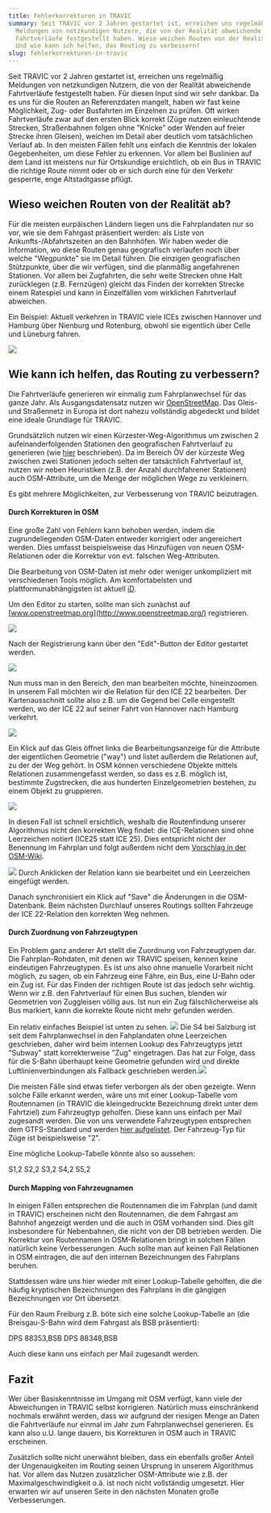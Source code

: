 ```yaml
---
title: Fehlerkorrekturen in TRAVIC
summary: Seit TRAVIC vor 2 Jahren gestartet ist, erreichen uns regelmäßig
  Meldungen von netzkundigen Nutzern, die von der Realität abweichende
  Fahrtverläufe festgestellt haben. Wieso weichen Routen von der Realität ab?
  Und wie kann ich helfen, das Routing zu verbessern?
slug: fehlerkorrekturen-in-travic
---
```

Seit TRAVIC vor 2 Jahren gestartet ist, erreichen uns regelmäßig Meldungen von netzkundigen Nutzern, die von der Realität abweichende Fahrtverläufe festgestellt haben. Für diesen Input sind wir sehr dankbar. Da es uns für die Routen an Referenzdaten mangelt, haben wir fast keine Möglichkeit, Zug- oder Busfahrten im Einzelnen zu prüfen. Oft wirken Fahrtverläufe zwar auf den ersten Blick korrekt (Züge nutzen einleuchtende Strecken, Straßenbahnen folgen ohne "Knicke" oder Wenden auf freier Strecke ihren Gleisen), weichen im Detail aber deutlich vom tatsächlichen Verlauf ab. In den meisten Fällen fehlt uns einfach die Kenntnis der lokalen Gegebenheiten, um diese Fehler zu erkennen. Vor allem bei Buslinien auf dem Land ist meistens nur für Ortskundige ersichtlich, ob ein Bus in TRAVIC die richtige Route nimmt oder ob er sich durch eine für den Verkehr gesperrte, enge Altstadtgasse pflügt.

Wieso weichen Routen von der Realität ab?
-----------------------------------------

Für die meisten eurpäischen Ländern liegen uns die Fahrplandaten nur so vor, wie sie dem Fahrgast präsentiert werden: als Liste von Ankunfts-/Abfahrtszeiten an den Bahnhöfen. Wir haben weder die Information, wo diese Routen genau geografisch verlaufen noch über welche "Wegpunkte" sie im Detail führen. Die einzigen geografischen Stützpunkte, über die wir verfügen, sind die planmäßig angefahrenen Stationen. Vor allem bei Zugfahrten, die sehr weite Strecken ohne Halt zurücklegen (z.B. Fernzügen) gleicht das Finden der korrekten Strecke einem Ratespiel und kann in Einzelfällen vom wirklichen Fahrtverlauf abweichen.

Ein Beispiel: Aktuell verkehren in TRAVIC viele ICEs zwischen Hannover und Hamburg über Nienburg und Rotenburg, obwohl sie eigentlich über Celle und Lüneburg fahren.

![](/images/blog/fehlerkorrekturen-in-travic/prob_celle.png)

Wie kann ich helfen, das Routing zu verbessern?
-----------------------------------------------

Die Fahrtverläufe generieren wir einmalig zum Fahrplanwechsel für das ganze Jahr. Als Ausgangsdatensatz nutzen wir [OpenStreetMap](http://www.openstreetmap.org/). Das Gleis- und Straßennetz in Europa ist dort nahezu vollständig abgedeckt und bildet eine ideale Grundlage für TRAVIC.

Grundsätzlich nutzen wir einen Kürzester-Weg-Algorithmus um zwischen 2 aufeinanderfolgenden Stationen den geografischen Fahrtverlauf zu generieren (wie [hier](https://website.geops.de/blog/mapping-von-netzen-des-%C3%B6ffentlichen-verkehrs) beschrieben). Da im Bereich ÖV der kürzeste Weg zwischen zwei Stationen jedoch selten der tatsächlich Fahrtverlauf ist, nutzen wir neben Heuristiken (z.B. der Anzahl durchfahrener Stationen) auch OSM-Attribute, um die Menge der möglichen Wege zu verkleinern.

Es gibt mehrere Möglichkeiten, zur Verbesserung von TRAVIC beizutragen.

#### Durch Korrekturen in OSM

Eine große Zahl von Fehlern kann behoben werden, indem die zugrundeliegenden OSM-Daten entweder korrigiert oder angereichert werden. Dies umfasst beispielsweise das Hinzufügen von neuen OSM-Relationen oder die Korrektur von evt. falschen Weg-Attributen.

Die Bearbeitung von OSM-Daten ist mehr oder weniger unkompliziert mit verschiedenen Tools möglich. Am komfortabelsten und plattformunabhängigsten ist aktuell [iD](http://wiki.openstreetmap.org/wiki/ID).

Um den Editor zu starten, sollte man sich zunächst auf [www.openstreetmap.org](http://www.openstreetmap.org/) registrieren.

![](/images/blog/fehlerkorrekturen-in-travic/osm_overview.png)

Nach der Registrierung kann über den "Edit"-Button der Editor gestartet werden.

![](/images/blog/fehlerkorrekturen-in-travic/edit_button.png)

Nun muss man in den Bereich, den man bearbeiten möchte, hineinzoomen. In unserem Fall möchten wir die Relation für den ICE 22 bearbeiten. Der Kartenausschnitt sollte also z.B. um die Gegend bei Celle eingestellt werden, wo der ICE 22 auf seiner Fahrt von Hannover nach Hamburg verkehrt.

![](/images/blog/fehlerkorrekturen-in-travic/celle_overview.png)

Ein Klick auf das Gleis öffnet links die Bearbeitungsanzeige für die Attribute der eigentlichen Geometrie ("way") und listet außerdem die Relationen auf, zu der der Weg gehört. In OSM können verschiedene Objekte mittels Relationen zusammengefasst werden, so dass es z.B. möglich ist, bestimmte Zugstrecken, die aus hunderten Einzelgeometrien bestehen, zu einem Objekt zu gruppieren.

![](/images/blog/fehlerkorrekturen-in-travic/edit.png)

In diesen Fall ist schnell ersichtlich, weshalb die Routenfindung unserer Algorithmus nicht den korrekten Weg findet: die ICE-Relationen sind ohne Leerzeichen notiert (ICE25 statt ICE 25). Dies entspricht nicht der Benennung im Fahrplan und folgt außerdem nicht dem [Vorschlag in der OSM-Wiki](http://wiki.openstreetmap.org/wiki/Train_routes).

![](/images/blog/fehlerkorrekturen-in-travic/korrektur.png) Durch Anklicken der Relation kann sie bearbeitet und ein Leerzeichen eingefügt werden.

Danach synchronisiert ein Klick auf "Save" die Änderungen in die OSM-Datenbank. Beim nächsten Durchlauf unseres Routings sollten Fahrzeuge der ICE 22-Relation den korrekten Weg nehmen.

#### Durch Zuordnung von Fahrzeugtypen

Ein Problem ganz anderer Art stellt die Zuordnung von Fahrzeugtypen dar. Die Fahrplan-Rohdaten, mit denen wir TRAVIC speisen, kennen keine eindeutigen Fahrzeugtypen. Es ist uns also ohne manuelle Vorarbeit nicht möglich, zu sagen, ob ein Fahrzeug eine Fähre, ein Bus, eine U-Bahn oder ein Zug ist. Für das Finden der richtigen Route ist das jedoch sehr wichtig. Wenn wir z.B. den Fahrtverlauf für einen Bus suchen, blenden wir Geometrien von Zuggleisen völlig aus. Ist nun ein Zug fälschlicherweise als Bus markiert, kann die korrekte Route nicht mehr gefunden werden.

Ein relativ einfaches Beispiel ist unten zu sehen. ![](/images/blog/fehlerkorrekturen-in-travic/salzugburgs4.png) Die S4 bei Salzburg ist seit dem Fahrplanwechsel in den Fahplandaten ohne Leerzeichen geschrieben, daher wird beim internen Lookup des Fahrzeugtyps jetzt "Subway" statt korrekterweise "Zug" eingetragen. Das hat zur Folge, dass für die S-Bahn überhaupt keine Geometrie gefunden wird und direkte Luftlinienverbindungen als Fallback geschrieben werden.![](/images/blog/fehlerkorrekturen-in-travic/salzugburgs4_big.png)

Die meisten Fälle sind etwas tiefer verborgen als der oben gezeigte. Wenn solche Fälle erkannt werden, wäre uns mit einer Lookup-Tabelle vom Routennamen (in TRAVIC die kleingedruckte Bezeichnung direkt unter dem Fahrtziel) zum Fahrzeugtyp geholfen. Diese kann uns einfach per Mail zugesandt werden. Die von uns verwendete Fahrzeugtypen entsprechen dem GTFS-Standard und werden [hier aufgelistet](https://developers.google.com/transit/gtfs/reference#routestxt). Der Fahrzeug-Typ für Züge ist beispielsweise "2".

Eine mögliche Lookup-Tabelle könnte also so aussehen:

S1,2
S2,2
S3,2
S4,2
S5,2

#### Durch Mapping von Fahrzeugnamen

In einigen Fällen entsprechen die Routennamen die im Fahrplan (und damit in TRAVIC) erscheinen nicht den Routennamen, die dem Fahrgast am Bahnhof angezeigt werden und die auch in OSM vorhanden sind. Dies gilt insbesondere für Nebenbahnen, die nicht von der DB betrieben werden. Die Korrektur von Routennamen in OSM-Relationen bringt in solchen Fällen natürlich keine Verbesserungen. Auch sollte man auf keinen Fall Relationen in OSM eintragen, die auf den internen Bezeichnungen des Fahrplans beruhen.

Stattdessen wäre uns hier wieder mit einer Lookup-Tabelle geholfen, die die häufig kryptischen Bezeichnungen des Fahrplans in die gängigen Bezeichnungen vor Ort übersetzt.

Für den Raum Freiburg z.B. böte sich eine solche Lookup-Tabelle an (die Breisgau-S-Bahn wird dem Fahrgast als BSB präsentiert):

DPS 88353,BSB
DPS 88348,BSB

Auch diese kann uns einfach per Mail zugesandt werden.

Fazit
-----

Wer über Basiskenntnisse im Umgang mit OSM verfügt, kann viele der Abweichungen in TRAVIC selbst korrigieren. Natürlich muss einschränkend nochmals erwähnt werden, dass wir aufgrund der riesigen Menge an Daten die Fahrtverläufe nur einmal im Jahr zum Fahrplanwechsel generieren. Es kann also u.U. lange dauern, bis Korrekturen in OSM auch in TRAVIC erscheinen.

Zusätzlich sollte nicht unerwähnt bleiben, dass ein ebenfalls großer Anteil der Ungenauigkeiten im Routing seinen Ursprung in unserem Algorithmus hat. Vor allem das Nutzen zusätzlicher OSM-Attribute wie z.B. der Maximalgeschwindigkeit o.ä. ist noch nicht vollständig umgesetzt. Hier erwarten wir auf unseren Seite in den nächsten Monaten große Verbesserungen.